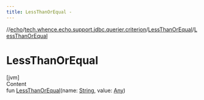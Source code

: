 ```yaml
---
title: LessThanOrEqual -
---
```

//[echo](../../index.md)/[tech.whence.echo.support.jdbc.querier.criterion](../index.md)/[LessThanOrEqual](index.md)/[LessThanOrEqual](-less-than-or-equal.md)



# LessThanOrEqual  
[jvm]  
Content  
fun [LessThanOrEqual](-less-than-or-equal.md)(name: [String](https://kotlinlang.org/api/latest/jvm/stdlib/kotlin/-string/index.html), value: [Any](https://kotlinlang.org/api/latest/jvm/stdlib/kotlin/-any/index.html))  



